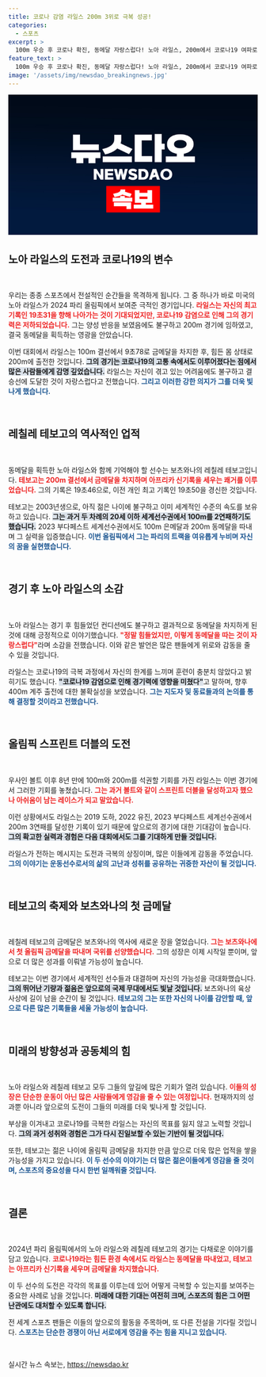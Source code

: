 ```yaml
---
title: 코로나 감염 라일스 200m 3위로 극복 성공!
categories:
  - 스포츠
excerpt: >
  100m 우승 후 코로나 확진, 동메달 자랑스럽다! 노아 라일스, 200m에서 코로나19 여파로 아쉬운 성적. 하지만 첫 아프리카 금메달리스트 테보고와 함께 만든 새로운 역사! 클릭해서 자세한 이야기를 만나보세요!
feature_text: >
  100m 우승 후 코로나 확진, 동메달 자랑스럽다! 노아 라일스, 200m에서 코로나19 여파로 아쉬운 성적. 하지만 첫 아프리카 금메달리스트 테보고와 함께 만든 새로운 역사! 클릭해서 자세한 이야기를 만나보세요!
image: '/assets/img/newsdao_breakingnews.jpg'
---
```


<p><img src="/assets/img/newsdao_breakingnews.jpg" alt="firstkoreanews 속보" /></p>

<h2 data-ke-size="size26">노아 라일스의 도전과 코로나19의 변수</h2>

<p data-ke-size="size16">&nbsp;</p>

<p>우리는 종종 스포츠에서 전설적인 순간들을 목격하게 됩니다. 그 중 하나가 바로 미국의 노아 라일스가 2024 파리 올림픽에서 보여준 극적인 경기입니다. <b><span style="color: #ee2323;">라일스는 자신의 최고 기록인 19초31을 향해 나아가는 것이 기대되었지만, 코로나19 감염으로 인해 그의 경기력은 저하되었습니다.</span></b> 그는 양성 반응을 보였음에도 불구하고 200m 경기에 임하였고, 결국 동메달을 획득하는 영광을 안았습니다. </p>

<p>이번 대회에서 라일스는 100m 결선에서 9초78로 금메달을 차지한 후, 힘든 몸 상태로 200m에 출전한 것입니다. <b><span style="background-color: #21538527;">그의 경기는 코로나19의 고통 속에서도 이루어졌다는 점에서 많은 사람들에게 감명 깊었습니다.</span></b> 라일스는 자신이 겪고 있는 어려움에도 불구하고 결승선에 도달한 것이 자랑스럽다고 전했습니다. <b><span style="color: #1a5490;">그리고 이러한 강한 의지가 그를 더욱 빛나게 했습니다.</span></b></p>

<p data-ke-size="size16">&nbsp;</p>

<h2 data-ke-size="size26">레칠레 테보고의 역사적인 업적</h2>

<p data-ke-size="size16">&nbsp;</p>

<p>동메달을 획득한 노아 라일스와 함께 기억해야 할 선수는 보츠와나의 레칠레 테보고입니다. <b><span style="color: #ee2323;">테보고는 200m 결선에서 금메달을 차지하며 아프리카 신기록을 세우는 쾌거를 이루었습니다.</span></b> 그의 기록은 19초46으로, 이전 개인 최고 기록인 19초50을 경신한 것입니다. </p>

<p>테보고는 2003년생으로, 아직 젊은 나이에 불구하고 이미 세계적인 수준의 속도를 보유하고 있습니다. <b><span style="background-color: #21538527;">그는 과거 두 차례의 20세 이하 세계선수권에서 100m를 2연패하기도 했습니다.</span></b> 2023 부다페스트 세계선수권에서도 100m 은메달과 200m 동메달을 따내며 그 실력을 입증했습니다. <b><span style="color: #1a5490;">이번 올림픽에서 그는 파리의 트랙을 여유롭게 누비며 자신의 꿈을 실현했습니다.</span></b></p>

<p data-ke-size="size16">&nbsp;</p>

<h2 data-ke-size="size26">경기 후 노아 라일스의 소감</h2>

<p data-ke-size="size16">&nbsp;</p>

<p>노아 라일스는 경기 후 힘들었던 컨디션에도 불구하고 결과적으로 동메달을 차지하게 된 것에 대해 긍정적으로 이야기했습니다. <b><span style="color: #ee2323;">"정말 힘들었지만, 이렇게 동메달을 따는 것이 자랑스럽다"</span></b>라며 소감을 전했습니다. 이와 같은 발언은 많은 팬들에게 위로와 감동을 줄 수 있을 것입니다. </p>

<p>라일스는 코로나19의 극복 과정에서 자신의 한계를 느끼며 훈련이 충분치 않았다고 밝히기도 했습니다. <b><span style="background-color: #21538527;">"코로나19 감염으로 인해 경기력에 영향을 미쳤다"</span></b>고 말하며, 향후 400m 계주 출전에 대한 불확실성을 보였습니다. <b><span style="color: #1a5490;">그는 지도자 및 동료들과의 논의를 통해 결정할 것이라고 전했습니다.</span></b></p>

<p data-ke-size="size16">&nbsp;</p>

<h2 data-ke-size="size26">올림픽 스프린트 더블의 도전</h2>

<p data-ke-size="size16">&nbsp;</p>

<p>우사인 볼트 이후 8년 만에 100m와 200m를 석권할 기회를 가진 라일스는 이번 경기에서 그러한 기회를 놓쳤습니다. <b><span style="color: #ee2323;">그는 과거 볼트와 같이 스프린트 더블을 달성하고자 했으나 아쉬움이 남는 레이스가 되고 말았습니다.</span></b> </p>

<p>이런 상황에서도 라일스는 2019 도하, 2022 유진, 2023 부다페스트 세계선수권에서 200m 3연패를 달성한 기록이 있기 때문에 앞으로의 경기에 대한 기대감이 높습니다. <b><span style="background-color: #21538527;">그의 확고한 실력과 경험은 다음 대회에서도 그를 기대하게 만들 것입니다.</span></b> </p>

<p>라일스가 전하는 메시지는 도전과 극복의 상징이며, 많은 이들에게 감동을 주었습니다. <b><span style="color: #1a5490;">그의 이야기는 운동선수로서의 삶의 고난과 성취를 공유하는 귀중한 자산이 될 것입니다.</span></b></p>

<p data-ke-size="size16">&nbsp;</p>

<h2 data-ke-size="size26">테보고의 축제와 보츠와나의 첫 금메달</h2>

<p data-ke-size="size16">&nbsp;</p>

<p>레칠레 테보고의 금메달은 보츠와나의 역사에 새로운 장을 열었습니다. <b><span style="color: #ee2323;">그는 보츠와나에서 첫 올림픽 금메달을 따내며 국위를 선양했습니다.</span></b> 그의 성장은 이제 시작일 뿐이며, 앞으로 더 많은 성과를 이뤄낼 가능성이 높습니다. </p>

<p>테보고는 이번 경기에서 세계적인 선수들과 대결하며 자신의 가능성을 극대화했습니다. <b><span style="background-color: #21538527;">그의 뛰어난 기량과 젊음은 앞으로의 국제 무대에서도 빛날 것입니다.</span></b> 보츠와나의 육상 사상에 길이 남을 순간이 될 것입니다. <b><span style="color: #1a5490;">테보고의 그는 또한 자신의 나이를 감안할 때, 앞으로 다른 많은 기록들을 세울 가능성이 높습니다.</span></b></p>

<p data-ke-size="size16">&nbsp;</p>

<h2 data-ke-size="size26">미래의 방향성과 공동체의 힘</h2>

<p data-ke-size="size16">&nbsp;</p>

<p>노아 라일스와 레칠레 테보고 모두 그들의 앞길에 많은 기회가 열려 있습니다. <b><span style="color: #ee2323;">이들의 성장은 단순한 운동이 아닌 많은 사람들에게 영감을 줄 수 있는 여정입니다.</span></b> 현재까지의 성과뿐 아니라 앞으로의 도전이 그들의 미래를 더욱 빛나게 할 것입니다. </p>

<p>부상을 이겨내고 코로나19를 극복한 라일스는 자신의 목표를 잃지 않고 노력할 것입니다. <b><span style="background-color: #21538527;">그의 과거 성취와 경험은 그가 다시 진일보할 수 있는 기반이 될 것입니다.</span></b> </p>

<p>또한, 테보고는 젊은 나이에 올림픽 금메달을 차지한 만큼 앞으로 더욱 많은 업적을 쌓을 가능성을 가지고 있습니다. <b><span style="color: #1a5490;">이 두 선수의 이야기는 더 많은 젊은이들에게 영감을 줄 것이며, 스포츠의 중요성을 다시 한번 일깨워줄 것입니다.</span></b></p>

<p data-ke-size="size16">&nbsp;</p>

<h2 data-ke-size="size26">결론</h2>

<p data-ke-size="size16">&nbsp;</p>

<p>2024년 파리 올림픽에서의 노아 라일스와 레칠레 테보고의 경기는 다채로운 이야기를 담고 있습니다. <b><span style="color: #ee2323;">코로나19라는 힘든 환경 속에서도 라일스는 동메달을 따내었고, 테보고는 아프리카 신기록을 세우며 금메달을 차지했습니다.</span></b> </p>

<p>이 두 선수의 도전은 각각의 목표를 이루는데 있어 어떻게 극복할 수 있는지를 보여주는 중요한 사례로 남을 것입니다. <b><span style="background-color: #21538527;">미래에 대한 기대는 여전히 크며, 스포츠의 힘은 그 어떤 난관에도 대처할 수 있도록 합니다.</span></b> </p>

<p>전 세계 스포츠 팬들은 이들의 앞으로의 활동을 주목하며, 또 다른 전설을 기다릴 것입니다. <b><span style="color: #1a5490;">스포츠는 단순한 경쟁이 아닌 서로에게 영감을 주는 힘을 지니고 있습니다.</span></b>  </p>

<p data-ke-size="size16">&nbsp;</p>
실시간 뉴스 속보는, <a href="https://newsdao.kr" rel="dofollow">https://newsdao.kr</a>


